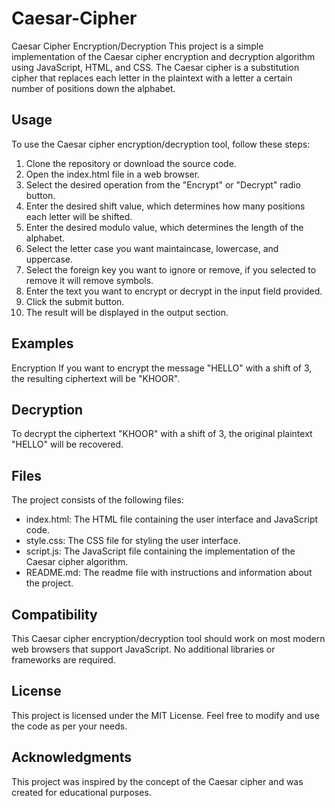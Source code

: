 # Caesar-Cipher
Caesar Cipher Encryption/Decryption
This project is a simple implementation of the Caesar cipher encryption and decryption algorithm using JavaScript, HTML, and CSS. The Caesar cipher is a substitution cipher that replaces each letter in the plaintext with a letter a certain number of positions down the alphabet.

## Usage ##
To use the Caesar cipher encryption/decryption tool, follow these steps:
1. Clone the repository or download the source code.
2. Open the index.html file in a web browser.
3. Select the desired operation from the "Encrypt" or "Decrypt" radio button.
5. Enter the desired shift value, which determines how many positions each letter will be shifted.
6. Enter the desired modulo value, which determines the length of the alphabet.
7. Select the letter case you want maintaincase, lowercase, and uppercase.
8. Select the foreign key you want to ignore or remove, if you selected to remove it will remove symbols.
9. Enter the text you want to encrypt or decrypt in the input field provided.
10. Click the submit button.
7. The result will be displayed in the output section.

## Examples ##
Encryption
If you want to encrypt the message "HELLO" with a shift of 3, the resulting ciphertext will be "KHOOR".

## Decryption ##
To decrypt the ciphertext "KHOOR" with a shift of 3, the original plaintext "HELLO" will be recovered.

## Files ##
The project consists of the following files:
* index.html: The HTML file containing the user interface and JavaScript code.
* style.css: The CSS file for styling the user interface.
* script.js: The JavaScript file containing the implementation of the Caesar cipher algorithm.
* README.md: The readme file with instructions and information about the project.

## Compatibility ##
This Caesar cipher encryption/decryption tool should work on most modern web browsers that support JavaScript. No additional libraries or frameworks are required.

## License ##
This project is licensed under the MIT License. Feel free to modify and use the code as per your needs.

## Acknowledgments ##
This project was inspired by the concept of the Caesar cipher and was created for educational purposes.
